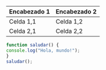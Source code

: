 | Encabezado 1 | Encabezado 2 |
|--------------|--------------|
| Celda 1,1    | Celda 1,2    |
| Celda 2,1    | Celda 2,2    |

```javascript
function saludar() {
console.log("Hola, mundo!");
}
saludar();
```


